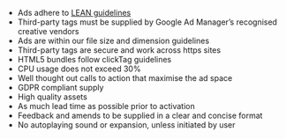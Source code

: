 - Ads adhere to <a href="http://www.iab.com/newadportfolio" target="_blank">LEAN guidelines</a>
- Third-party tags must be supplied by Google Ad Manager’s recognised creative vendors
- Ads are within our file size and dimension guidelines
- Third-party tags are secure and work across https sites
- HTML5 bundles follow clickTag guidelines
- CPU usage does not exceed 30%
- Well thought out calls to action that maximise the ad space
- GDPR compliant supply
- High quality assets
- As much lead time as possible prior to activation
- Feedback and amends to be supplied in a clear and concise format
- No autoplaying sound or expansion, unless initiated by user
